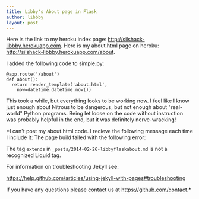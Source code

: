 ```yaml
---
title: Libby's About page in Flask
author: libbby
layout: post
---
```


Here is the link to my heroku index page: http://silshack-libbby.herokuapp.com.
Here is my about.html page on heroku: http://silshack-libbby.herokuapp.com/about.

I added the following code to simple.py:

```
@app.route('/about')
def about():
  return render_template('about.html',
    now=datetime.datetime.now())
```


This took a while, but everything looks to be working now. 
I feel like I know just enough about Nitrous to be dangerous, but not enough about "real-world" Python programs.
Being let loose on the code without instruction was probably helpful in the end, but it was definitely nerve-wracking!


*I can't post my about.html code. I recieve the following message each time I include it: The page build failed with the following error:

The tag `extends` in `_posts/2014-02-26-libbyflaskabout.md` is not a recognized Liquid tag.

For information on troubleshooting Jekyll see:

  https://help.github.com/articles/using-jekyll-with-pages#troubleshooting

If you have any questions please contact us at https://github.com/contact.*
